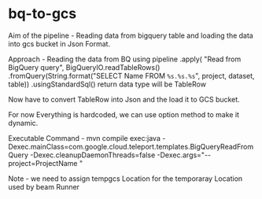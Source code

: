 # bq-to-gcs

Aim of the pipeline -  Reading data from bigquery table and loading the data into gcs bucket in Json Format.

Approach -  Reading the data from BQ using 
            pipeline
                .apply(
                        "Read from BigQuery query",
                        BigQueryIO.readTableRows()
                                .fromQuery(String.format("SELECT Name FROM `%s.%s.%s`", project, dataset, table))
                                .usingStandardSql()
return data type will be TableRow

Now have to convert TableRow into Json and the load it to GCS bucket.

For now Everything is hardcoded, we can use option method to make it dynamic.

Executable Command - mvn compile exec:java -Dexec.mainClass=com.google.cloud.teleport.templates.BigQueryReadFromQuery -Dexec.cleanupDaemonThreads=false -Dexec.args="--project=ProjectName "

Note - we need to assign tempgcs Location for the temporaray Location used by beam Runner
